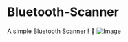 # Bluetooth-Scanner
A simple Bluetooth Scanner ! 📶
![Image](https://images.sftcdn.net/images/t_app-icon-m/p/6dfcd331-7df6-4b15-8cb6-93021daf4d3c/3866688556/find-my-lost-bluetooth-device-ust-logo)
